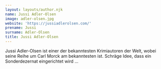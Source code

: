 ```yaml
---
layout: layouts/author.njk
name: Jussi Adler-Olsen
image: adler-olsen.jpg
website: 'https://jussiadlerolsen.com/'
prename: Jussi
surname: Adler-Olsen
title: Jussi Adler-Olsen
---
```

Jussi Adler-Olsen ist einer der bekanntesten Krimiautoren der Welt, wobei seine Reihe um Carl Morck am bekanntesten ist. Schräge Idee, dass ein Sonderdezernat eingerichtet wird ...
